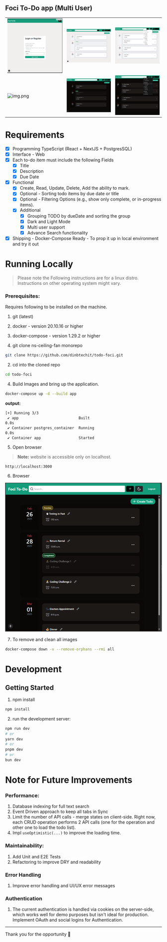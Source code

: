 ## Foci To-Do app (Multi User)

|                            |                              |                                  |
|----------------------------|------------------------------|----------------------------------|
| ![img.png](login.png)      | ![img_2.png](docs/img_2.png) | ![img_1.png](docs/filter-wt.png) |
| ![img.png](login-dark.png) | ![img_1.png](docs/img_1.png) | ![img.png](docs/filter.png)      |

# Requirements

- [X] Programming TypeScript (React + NextJS + PostgresSQL)
- [X] Interface - Web
- [X] Each to-do item must include the following Fields
    -  [X] Title
    -  [x] Description
    -  [X] Due Date
- [X] Functional
    - [X] Create, Read, Update, Delete, Add the ability to mark.
    - [X] Optional - Sorting todo items by due date or title
    - [X] Optional - Filtering Options  (e.g., show only complete, or in-progress items).
    - [X] Additional
        - [X] Grouping TODO by dueDate and sorting the group
        - [X] Dark and Light Mode
        - [X] Multi user support
        - [X] Advance Search functionality
- [X] Shipping - Docker-Compose Ready - To prop it up in local environment and try it out

# Running Locally

> Please note the Following instructions are for a linux distro.
> Instructions on other operating system might vary.

### Prerequisites:

Requires following to be installed on the machine.

1. git (latest)
2. docker - version 20.10.16 or higher
3. docker-compose - version 1.29.2 or higher

1. git clone ns-ceiling-fan monorepo

```bash
git clone https://github.com/dinbtechit/todo-foci.git
```

2. cd into the cloned repo

```bash
cd todo-foci
```

4. Build Images and bring up the application.

```bash
docker-compose up -d --build app
```

**output:**

```
[+] Running 3/3
 ✔ app                           Built                                                                                                                                                                                           0.0s 
 ✔ Container postgres_container  Running                                                                                                                                                                                         0.0s 
 ✔ Container app                 Started       
```

5. Open browser

> **Note:** website is accessible only on localhost.

```
http://localhost:3000
```

6. Browser

![img.png](docs/running-app.png)

7. To remove and clean all images

```bash
docker-compose down -v --remove-orphans --rmi all
```

# Development

## Getting Started

1. npm install

```sh
npm install
```

2. run the development server:

```bash
npm run dev
# or
yarn dev
# or
pnpm dev
# or
bun dev
```

# Note for Future Improvements

### Performance:

1. Database indexing for full text search
2. Event Driven approach to keep all tabs in Sync
3. Limit the number of API calls - merge states on client-side. Right now, each CRUD operation performs 2 API calls (one
   for the operation
   and other one to load the todo list).
4. Impl `useOptimistic(...)` to improve the loading time.

### Maintainability:

1. Add Unit and E2E Tests
2. Refactoring to improve DRY and readability

### Error Handling

1. Improve error handling and UI/UX error messages

### Authentication

1. The current authentication is handled via cookies on the server-side, which works well for demo purposes but isn't
   ideal for production. Implement OAuth and social logins for Authentication.

----
Thank you for the opportunity 🙏